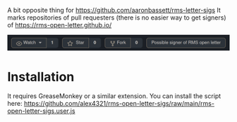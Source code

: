 A bit opposite thing for https://github.com/aaronbassett/rms-letter-sigs
It marks repositories of pull requesters (there is no easier way to get signers) of https://rms-open-letter.github.io/

![Added indicator](./screenshot.png)

# Installation

It requires GreaseMonkey or a similar extension. You can install the script here: https://github.com/alex4321/rms-open-letter-sigs/raw/main/rms-open-letter-sigs.user.js
